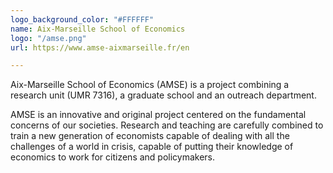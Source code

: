 ```yaml
---
logo_background_color: "#FFFFFF"
name: Aix-Marseille School of Economics
logo: "/amse.png"
url: https://www.amse-aixmarseille.fr/en

---
```

Aix-Marseille School of Economics (AMSE) is a project combining a research unit (UMR 7316), a graduate school and an outreach department.

AMSE is an innovative and original project centered on the fundamental concerns of our societies. Research and teaching are carefully combined to train a new generation of economists capable of dealing with all the challenges of a world in crisis, capable of putting their knowledge of economics to work for citizens and policymakers.